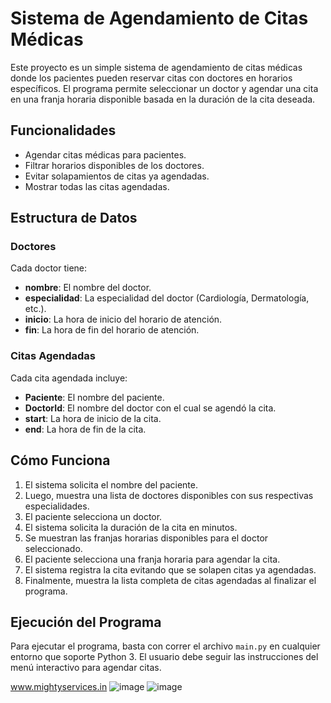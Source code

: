 # Sistema de Agendamiento de Citas Médicas

Este proyecto es un simple sistema de agendamiento de citas médicas donde los pacientes pueden reservar citas con doctores en horarios específicos. El programa permite seleccionar un doctor y agendar una cita en una franja horaria disponible basada en la duración de la cita deseada.

## Funcionalidades
- Agendar citas médicas para pacientes.
- Filtrar horarios disponibles de los doctores.
- Evitar solapamientos de citas ya agendadas.
- Mostrar todas las citas agendadas.

## Estructura de Datos
### Doctores
Cada doctor tiene:
- **nombre**: El nombre del doctor.
- **especialidad**: La especialidad del doctor (Cardiología, Dermatología, etc.).
- **inicio**: La hora de inicio del horario de atención.
- **fin**: La hora de fin del horario de atención.

### Citas Agendadas
Cada cita agendada incluye:
- **Paciente**: El nombre del paciente.
- **DoctorId**: El nombre del doctor con el cual se agendó la cita.
- **start**: La hora de inicio de la cita.
- **end**: La hora de fin de la cita.

## Cómo Funciona
1. El sistema solicita el nombre del paciente.
2. Luego, muestra una lista de doctores disponibles con sus respectivas especialidades.
3. El paciente selecciona un doctor.
4. El sistema solicita la duración de la cita en minutos.
5. Se muestran las franjas horarias disponibles para el doctor seleccionado.
6. El paciente selecciona una franja horaria para agendar la cita.
7. El sistema registra la cita evitando que se solapen citas ya agendadas.
8. Finalmente, muestra la lista completa de citas agendadas al finalizar el programa.

## Ejecución del Programa
Para ejecutar el programa, basta con correr el archivo `main.py` en cualquier entorno que soporte Python 3. 
El usuario debe seguir las instrucciones del menú interactivo para agendar citas.

www.mightyservices.in
![image](https://github.com/user-attachments/assets/2ad71bd3-7e06-4c2c-ba8b-aeb28d2f2547)
![image](https://github.com/user-attachments/assets/207922f8-52ff-45c7-a34f-7208fbdc802b)






